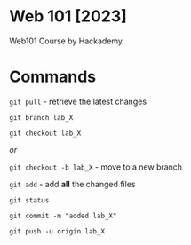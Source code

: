 # Web 101 [2023]
Web101 Course by Hackademy

# Commands

```git pull``` - retrieve the latest changes

```git branch lab_X```

```git checkout lab_X```

_or_

```git checkout -b lab_X``` - move to a new branch

```git add``` - add __all__ the changed files

```git status```

```git commit -m "added lab_X"```

```git push -u origin lab_X```

